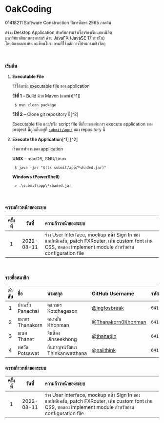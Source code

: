 # OakCoding

01418211 Software Construction ปีการศึกษา 2565 ภาคต้น

สร้าง Desktop Application สําหรับการแจ้งเรื่องร้องเรียนของนิสิต  
มหาวิทยาลัยเกษตรศาสตร์ ด้วย JavaFX (JavaSE 17 เท่าน้ัน)  
โดยต้องออกแบบและเขียนโปรแกรมท่ีใช้หลักการโปรแกรมเชิงวัตถุ

<br />

### เริ่มต้น

1. **Executable File**

    วิธีได้มาซึ่ง executable file ของ application

    **วิธีที่ 1** – Build ด้วย Maven (แนะนำ[^1])  

        $ mvn clean package
    **วิธีที่ 2** – Clone git repository นี้[^2]  

    Executable file และ/หรือ script file ที่เกี่ยวของกับการ execute application ของ project นี้ถูกเก็บอยู่ที่ [`submit/app/`](submit/app/) ของ repository นี้

2. **Execute the Application**[^1] [^2]

    เริ่มการทำงานของ application

    **UNIX** – macOS, GNU/Linux  

        $ java -jar "$(ls submit/app/*shaded.jar)"

    **Windows (PowerShell)**

        > .\submit\app\*shaded.jar

</br >

### ความก้าวหน้าของระบบ

| ครั้งที่ | วันที่        | ความก้าวหน้าของระบบ |
| :--: | :--------: | :---------------- |
| 1    | 2022-08-11 | ร่าง User Interface, mockup หน้า Sign In ของแอปพลิเคชัน, patch FXRouter, เพิ่ม custom font ผ่าน CSS, ทดลอง implement module สำหรับอ่าน configuration file |

</br >

### รายชื่อสมาชิก

| ลําดับ | ชื่อ                     | นามสกุล                               | GitHub Username                                               | รหัสนิสิต       | KU E-mail Address |
| :--: | :--------------------- | :----------------------------------- | :------------------------------------------------             | :---------   | :---------------- |
| 1    | ปาณชัย<br />Panachai    | คชกาษร<br />Kotchagason              | [@ingfosbreak](https://github.com/ingfosbreak)                | `6410450176` | panachai.ko@ku.th |
| 2    | ธนากร<br />Thanakorn   | คนหมั่น<br />Khonman                   | [@Thanakorn0Khonman](https://github.com/Thanakorn0Khonman)    | `6410451041` | thanakorn.khon@ku.th |
| 3    | ธเนศ<br />Thanet       | จีนสีคง<br />Jinseekhong               | [@thanetjin](https://github.com/thanetjin)                    | `6410451067` | thanet.jin@ku.th  |
| 4    | พศวัต<br />Potsawat     | ถิ่นกาญจน์วัฒนา<br />Thinkanwatthana     | [@naiithink](https://github.com/naiithink)                    | `6410451199` | potsawat.t@ku.th  |

### ความก้าวหน้าของระบบ

| ครั้งที่ | วันที่        | ความก้าวหน้าของระบบ |
| :--: | :--------: | :---------------- |
| 1    | 2022-08-11 | ร่าง User Interface, mockup หน้า Sign In ของแอปพลิเคชัน, patch FXRouter, เพิ่ม custom font ผ่าน CSS, ทดลอง implement module สำหรับอ่าน configuration file |
